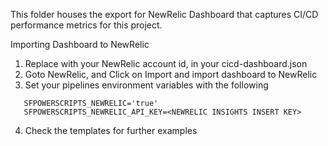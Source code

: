 This folder houses the export for NewRelic Dashboard that captures CI/CD performance metrics for this project.

Importing Dashboard to NewRelic

1. Replace <accountId> with your NewRelic account id, in your cicd-dashboard.json
2. Goto NewRelic, and Click on Import and import dashboard to NewRelic
3. Set your pipelines environment variables with the following
``` 
   SFPOWERSCRIPTS_NEWRELIC='true'
   SFPOWERSCRIPTS_NEWRELIC_API_KEY=<NEWRELIC INSIGHTS INSERT KEY>
```
4. Check the templates for further examples
